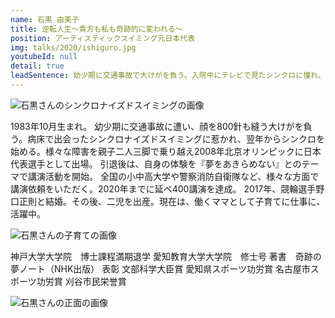 ```yaml
---
name: 石黒 由美子
title: 逆転人生〜貴方も私も奇跡的に変われる〜
position: アーティスティックスイミング元日本代表
img: talks/2020/ishiguro.jpg
youtubeId: null
detail: true
leadSentence: 幼少期に交通事故で大けがを負う。入院中にテレビで見たシンクロに憧れ、夢ノートへペンを走らせた。「オリンピックにでる！」顔面麻痺、視力障害、難聴など様々な後遺症を乗り越え、2008年北京オリンピック出場。奇跡とも言える逆転劇をみせた彼女が語るのは〝帰る場所があるということ“
---
```


![石黒さんのシンクロナイズドスイミングの画像](https://drive.google.com/file/d/1j9oc2KvhN5WS4_U4S6RxNQziJkr6xFIl/view)

1983年10月生まれ。
幼少期に交通事故に遭い、顔を800針も縫う大けがを負う。病床で出会ったシンクロナイズドスイミングに惹かれ、翌年からシンクロを始める。様々な障害を親子二人三脚で乗り越え2008年北京オリンピックに日本代表選手として出場。
引退後は、自身の体験を『夢をあきらめない』とのテーマで講演活動を開始。
全国の小中高大学や警察消防自衛隊など、様々な方面で講演依頼をいただく。2020年までに延べ400講演を達成。
2017年、競輪選手野口正則と結婚。その後、二児を出産。現在は、働くママとして子育てに仕事に、活躍中。

![石黒さんの子育ての画像](https://drive.google.com/file/d/1uKTBf_gMwZXP3b_cEyZx03twzXBG2hn6/view)

神戸大学大学院　博士課程満期退学
愛知教育大学大学院　修士号
著書　奇跡の夢ノート（NHK出版）
表彰
文部科学大臣賞
愛知県スポーツ功労賞
名古屋市スポーツ功労賞
刈谷市民栄誉賞

![石黒さんの正面の画像](https://drive.google.com/file/d/1MGTxgMJ41vsg96_uOc8oP-vEyOap5eBW/view)